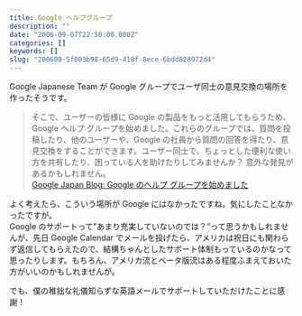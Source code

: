 ```yaml
---
title: Google ヘルプグループ
description: ""
date: "2006-09-07T22:50:00.000Z"
categories: []
keywords: []
slug: "200609-5f003b98-65d9-418f-8ece-6bdd828972d4"
---
```


Google Japanese Team が Google グループでユーザ同士の意見交換の場所を作ったそうです。

> そこで、ユーザーの皆様に Google の製品をもっと活用してもらうため、Google ヘルプ グループを始めました。これらのグループでは、質問を投稿したり、他のユーザーや、Google の社員から質問の回答を得たり、意見交換をすることができます。ユーザー同士で、ちょっとした便利な使い方を共有したり、困っている人を助けたりしてみませんか？ 意外な発見があるかもしれません。  
> [Google Japan Blog: Google のヘルプ グループを始めました](http://googlejapan.blogspot.com/2006/09/google.html)

よく考えたら、こういう場所が Google にはなかったですね。気にしたことなかったですが。  
Google のサポートって”あまり充実していないのでは？”って思うかもしれませんが、先日 Google Calendar でメールを投げたら、アメリカは祝日にも関わらず返信してもらえたので、結構ちゃんとしたサポート体制もっているのかなって思ったりします。もちろん、アメリカ流とベータ版流はある程度ふまえておいた方がいいのかもしれませんが。

でも、僕の稚拙な礼儀知らずな英語メールでサポートしていただけたことに感謝！
